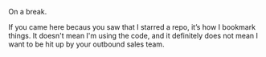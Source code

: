 On a break.

If you came here becaus you saw that I starred a repo, it’s how I bookmark things. It doesn't mean I'm using the code, and it definitely does not mean I want to be hit up by your outbound sales team.

